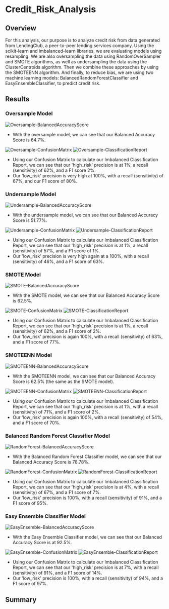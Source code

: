 # Credit_Risk_Analysis

## Overview
For this analysis, our purpose is to analyze credit risk from data generated from LendingClub, a peer-to-peer lending services company. Using the scikit-learn and imbalanced-learn libraries, we are evaluating models using resampling. We are also oversampling the data using RandomOverSampler and SMOTE algorithms, as well as undersampling the data using the ClusterCentroids algorithm. Then we combine these approaches by using the SMOTEENN algorithm. And finally, to reduce bias, we are using two machine learning models: BalancedRandomForestClassifier and EasyEnsembleClassifier, to predict credit risk.

## Results
### Oversample Model
![Oversample-BalancedAccuracyScore](https://user-images.githubusercontent.com/69607218/146698547-12c8272b-6cd7-4e09-a611-d2c62a338aa9.png)
- With the oversample model, we can see that our Balanced Accuracy Score is 64.7%.

![Oversample-ConfusionMatrix](https://user-images.githubusercontent.com/69607218/146698619-dab11b82-5ed7-41ff-893d-14f16eccb4d3.png)
![Oversample-ClassificationReport](https://user-images.githubusercontent.com/69607218/146698665-56b93bf1-95a9-4e05-9bc2-e459291e6045.png)
- Using our Confusion Matrix to calculate our Imbalanced Classification Report, we can see that our 'high_risk' precision is at 1%, a recall (sensitivity) of 62%, and a F1 score 2%.
- Our 'low_risk' precision is very high at 100%, with a recall (sensitivity) of 67%, and our F1 score of 80%.

### Undersample Model
![Undersample-BalancedAccuracyScore](https://user-images.githubusercontent.com/69607218/146698962-e6465b28-1658-4263-b24c-edceafb4208f.png)
- With the undersample model, we can see that our Balanced Accuracy Score is 51.77%.

![Undersample-ConfusionMatrix](https://user-images.githubusercontent.com/69607218/146699022-fb586a9f-c2bf-41d3-bfeb-1261f7862c62.png)
![Undersample-ClassificationReport](https://user-images.githubusercontent.com/69607218/146699024-96d65343-3c19-449d-b378-4b5479a1ad23.png)
- Using our Confusion Matrix to calculate our Imbalanced Classification Report, we can see that our 'high_risk' precision is at 1%, a recall (sensitivity) of 57%, and a F1 score of 1%.
- Our 'low_risk' precision is very high again at a 100%, with a recall (sensitivity) of 46%, and a F1 score of 63%.

### SMOTE Model
![SMOTE-BalancedAccuracyScore](https://user-images.githubusercontent.com/69607218/146699302-610923e3-5838-4983-b22e-92bd0617bfe7.png)
- With the SMOTE model, we can see that our Balanced Accuracy Score is 62.5%.

![SMOTE-ConfusionMatrix](https://user-images.githubusercontent.com/69607218/146699349-6fcf7525-fbc0-48d1-a69c-16b1dd4e82c0.png)
![SMOTE-ClassificationReport](https://user-images.githubusercontent.com/69607218/146699350-71ee85b4-fd7f-445f-8bf9-02c81db27628.png)
- Using our Confusion Matrix to calculate our Imbalanced Classification Report, we can see that our 'high_risk' precision is at 1%, a recall (sensitivity) of 62%, and a F1 score of 2%.
- Our 'low_risk' precision is again 100%, with a recall (sensitivity) of 63%, and a F1 score of 77%.

### SMOTEENN Model
![SMOTEENN-BalancedAccuracyScore](https://user-images.githubusercontent.com/69607218/146699548-3011a7f9-c6fd-434e-a276-66c189ec97ef.png)
- With the SMOTEENN model, we can see that our Balanced Accuracy Score is 62.5% (the same as the SMOTE model).

![SMOTEENN-ConfusionMatrix](https://user-images.githubusercontent.com/69607218/146699597-f7e654bb-63cf-4ffa-9953-26f8dddbd9ec.png)
![SMOTEENN-ClassificationReport](https://user-images.githubusercontent.com/69607218/146699605-cb40847f-cd71-499f-ab51-ac9864ed48eb.png)
- Using our Confusion Matrix to calculate our Imbalanced Classification Report, we can see that our 'high_risk' precision is at 1%, with a recall (sensitivity) of 71%, and a F1 score of 2%.
- Our 'low_risk' precision is again 100%, with a recall (sensitivity) of 54%, and a F1 score of 70%.

### Balanced Random Forest Classifier Model
![RandomForest-BalancedAccuracyScore](https://user-images.githubusercontent.com/69607218/146699884-8889bda0-c7d8-4f27-be84-fc74af7675fb.png)
- With the Balanced Random Forest Classifier model, we can see that our Balanced Accuracy Score is 78.78%.

![RandomForest-ConfusionMatrix](https://user-images.githubusercontent.com/69607218/146699935-f515e2a2-9dca-473d-bc49-3fe0f67ab9c3.png)
![RandomForest-ClassificationReport](https://user-images.githubusercontent.com/69607218/146699938-d77e945a-0700-4147-b050-2638ca535b3c.png)
- Using our Confusion Matrix to calculate our Imbalanced Classification Report, we can see that our 'high_risk' precision is at 4%, with a recall (sensitivity) of 67%, and a F1 score of 7%.
- Our 'low_risk' precision is 100%, with a recall (sensitivity) of 91%, and a F1 score of 95%.

### Easy Ensemble Classifier Model
![EasyEnsemble-BalancedAccuracyScore](https://user-images.githubusercontent.com/69607218/146702765-92539f10-f5c4-4bf5-94f1-0bf2441c4a09.png)
- With the Easy Ensemble Classifier model, we can see that our Balanced Accuracy Score is at 92.5%.

![EasyEnsemble-ConfusionMatrix](https://user-images.githubusercontent.com/69607218/146702909-7a5a480e-499b-4e46-8b20-e9a75f3d385f.png)
![EasyEnsemble-ClassificationReport](https://user-images.githubusercontent.com/69607218/146702926-f72c17d1-5fb0-4c4f-8b94-2c9fa8496ece.png)
- Using our Confusion Matrix to calculate our Imbalanced Classification Report, we can see that our 'high_risk' precision is at 7%, with a recall (sensitivity) of 91%, and a F1 score of 14%.
- Our 'low_risk' precision is 100%, with a recall (sensitivity) of 94%, and a F1 score of 97%.

## Summary
